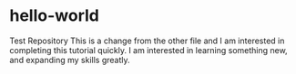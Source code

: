 # hello-world
Test Repository
This is a change from the other file and I am interested in completing this tutorial quickly.  I am interested in learning something new, and expanding my skills greatly. 

